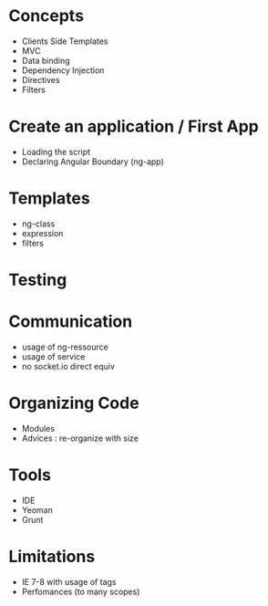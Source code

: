 

# Concepts

* Clients Side Templates
* MVC
* Data binding
* Dependency Injection
* Directives
* Filters

# Create an application / First App

* Loading the script
* Declaring Angular Boundary (ng-app)


# Templates

* ng-class
* expression
* filters

# Testing



# Communication

* usage of ng-ressource
* usage of service
* no socket.io direct equiv

# Organizing Code

* Modules
* Advices : re-organize with size

# Tools

* IDE
* Yeoman
* Grunt


# Limitations

* IE 7-8 with usage of tags
* Perfomances (to many scopes)

